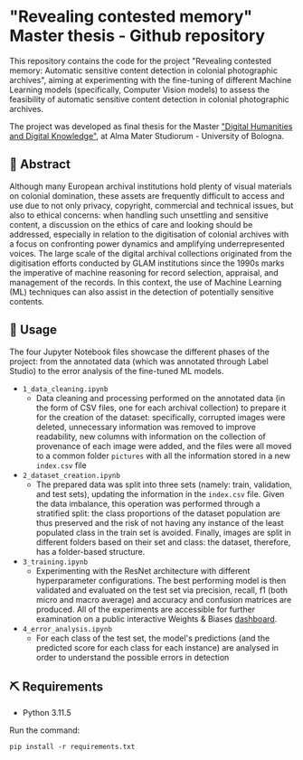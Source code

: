 # "Revealing contested memory" Master thesis - Github repository
This repository contains the code for the project "Revealing contested memory: Automatic sensitive content detection in colonial photographic archives", aiming at experimenting with the fine-tuning of different Machine Learning models (specifically, Computer Vision models) to assess the feasibility of automatic sensitive content detection in colonial photographic archives.

The project was developed as final thesis for the Master ["Digital Humanities and Digital Knowledge"](https://corsi.unibo.it/2cycle/DigitalHumanitiesKnowledge), at Alma Mater Studiorum - University of Bologna.

## 🧐 Abstract
Although many European archival institutions hold plenty of visual materials on colonial domination, these assets are frequently difficult to access and use due to not only privacy, copyright, commercial and technical issues, but also to ethical concerns: when handling such unsettling and sensitive content, a discussion on the ethics of care and looking should be addressed, especially in relation to the digitisation of colonial archives with a focus on confronting power dynamics and amplifying underrepresented voices. The large scale of the digital archival collections originated from the digitisation efforts conducted by GLAM institutions since the 1990s marks the imperative of machine reasoning for record selection, appraisal, and management of the records. In this context, the use of Machine Learning (ML) techniques can also assist in the detection of potentially sensitive contents.

## 🎈 Usage
The four Jupyter Notebook files showcase the different phases of the project: from the annotated data (which was annotated through Label Studio) to the error analysis of the fine-tuned ML models.

* `1_data_cleaning.ipynb`
  - Data cleaning and processing performed on the annotated data (in the form of CSV files, one for each archival collection) to prepare it for the creation of the dataset: specifically, corrupted images were deleted, unnecessary information was removed to improve readability, new columns with information on the collection of provenance of each image were added, and the files were all moved to a common folder `pictures` with all the information stored in a new `index.csv` file
* `2_dataset_creation.ipynb`
  -  The prepared data was split into three sets (namely: train, validation, and test sets), updating the information in the `index.csv` file. Given the data imbalance, this operation was performed through a stratified split: the class proportions of the dataset population are thus preserved and the risk of not having any instance of the least populated class in the train set is avoided. Finally, images are split in different folders based on their set and class: the dataset, therefore, has a folder-based structure.
* `3_training.ipynb`
  - Experimenting with the ResNet architecture with different hyperparameter configurations. The best performing model is then validated and evaluated on the test set via precision, recall, f1 (both micro and macro average) and accuracy and confusion matrices are produced.  All of the experiments are accessible for further examination on a public interactive Weights & Biases [dashboard](https://wandb.ai/ombrini/binary-classification-rcm?workspace=user-ombrini).
* `4_error_analysis.ipynb`
  - For each class of the test set, the model's predictions (and the predicted score for each class for each instance) are analysed in order to understand the possible errors in detection

## ⛏️ Requirements
- Python 3.11.5

Run the command:
```
pip install -r requirements.txt
```
